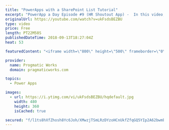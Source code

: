 ```yaml
---
title: "PowerApps with a SharePoint List Tutorial"
excerpt: "PowerApp a Day Episode #9 (HR Shoutout App) -  In this video, you'll see how to read and write data into SharePoint using PowerApps. We'll also explore some quirks with the people picker in SharePoint.    Power App and Power Platform Training : https://pragmaticworks.com/training/on-demand-training"
originalUrl: https://youtube.com/watch?v=ukFsdsBEZBU
type: video
price: Free
length: PT22M58S
publishedDateTime: 2018-09-13T18:27:04Z
heat: 53

featuredContent: "<iframe width=\"800\" height=\"500\" frameborder=\"0\" src=\"https://www.youtube.com/embed/ukFsdsBEZBU\" allow=\"accelerometer; autoplay; encrypted-media; gyroscope; picture-in-picture\" allowfullscreen></iframe>"

provider:
  name: Progmatic Works
  domain: pragmaticworks.com

topics:
  - Power Apps

images:
  - url: https://i.ytimg.com/vi/ukFsdsBEZBU/hqdefault.jpg
    width: 480
    height: 360
    isCached: true

secured: "f/l1ts8hXfZhosh8Yc6Joh/XMwzjTSmLRzDYzoHCnUkfZfqGQ5YIp2A62bwmbO/LnOcHkyEAJGCZOE/91LmHXJ7AH163b455vWwh4/GZFI1FKr8gCk9N64Ip8UO314ZJkvfLcSXjVyv5WLoPEuQ5w3w8dmp7wHXet+GuvSfZaLbCX5Or7YsF45JzgoZ+YX9e0ndmWLIUwq9Ll7ENNCHo0mWnVjwbxOgBzjbD2qUgslSkqp3fRTpUdSv19UM3yM7xED1Ws9tZdEXykbxx1r8K+jQ5PtT9LO9jaGt+od3ms44G5RDrVDkfbD1PEZRpJmYPqYH2FknpGN17KjxJ5SFnMMWjkuMOWtgSrsBorPvln0hxuNPYAGN7yG06j2yriXVRyLh2Yg/sHgrnRfkNSv613XhaZDwYhI5OmtigLB4nTqM=;hJLW+V8f8yHfsSvgc2JmyQ=="
---
```


